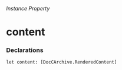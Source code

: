 *Instance Property*

# content

### Declarations

```
let content: [DocCArchive.RenderedContent]
```

